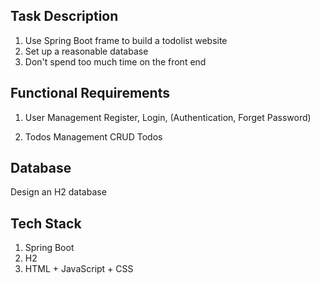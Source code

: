 ## Task Description

1. Use Spring Boot frame to build a todolist website
2. Set up a reasonable database
3. Don't spend too much time on the front end

## Functional Requirements

1. User Management
   Register, Login, (Authentication, Forget Password)

2. Todos Management
   CRUD Todos

## Database

Design an H2 database

## Tech Stack

1. Spring Boot
2. H2
3. HTML + JavaScript + CSS
